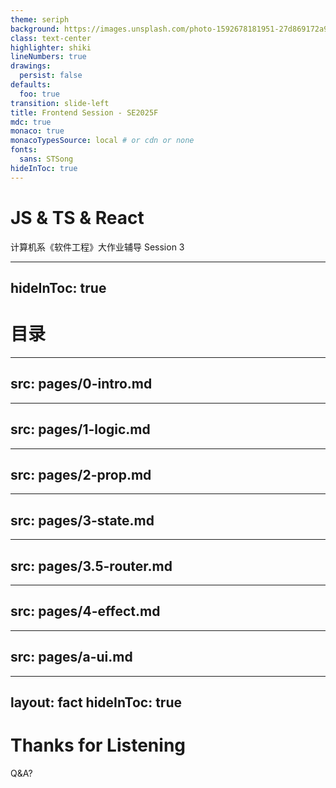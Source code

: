 ```yaml
---
theme: seriph
background: https://images.unsplash.com/photo-1592678181951-27d869172a96?q=80&w=2574&auto=format&fit=crop&ixlib=rb-4.0.3&ixid=M3wxMjA3fDB8MHxwaG90by1wYWdlfHx8fGVufDB8fHx8fA%3D%3D
class: text-center
highlighter: shiki
lineNumbers: true
drawings:
  persist: false
defaults:
  foo: true
transition: slide-left
title: Frontend Session - SE2025F
mdc: true
monaco: true
monacoTypesSource: local # or cdn or none
fonts:
  sans: STSong
hideInToc: true
---
```


# JS & TS & React

计算机系《软件工程》大作业辅导 Session 3

<div class="abs-br m-6 flex gap-2">
  <a href="https://lab.cs.tsinghua.edu.cn/software-engineering/handout/react/" target="_blank" alt="GitLab Repo" title="Open in GitLab"
    class="text-xl slidev-icon-btn opacity-50 !border-none !hover:text-white">
    <carbon-document />
  </a>
  <a href="https://git.tsinghua.edu.cn/se-2025fall/2025-next-hw" target="_blank" alt="GitLab Repo" title="Open in GitLab"
    class="text-xl slidev-icon-btn opacity-50 !border-none !hover:text-white">
    <carbon-logo-gitlab />
  </a>
</div>

<!--
The last comment block of each slide will be treated as slide notes. It will be visible and editable in Presenter Mode along with the slide. [Read more in the docs](https://sli.dev/guide/syntax.html#notes)
-->

---
hideInToc: true
---

# 目录

<Toc maxDepth="1"></Toc>

---
src: pages/0-intro.md
---

---
src: pages/1-logic.md
---

---
src: pages/2-prop.md
---

---
src: pages/3-state.md
---

---
src: pages/3.5-router.md
---

---
src: pages/4-effect.md
---

---
src: pages/a-ui.md
---

---
layout: fact
hideInToc: true
---

# Thanks for Listening

Q&A?
